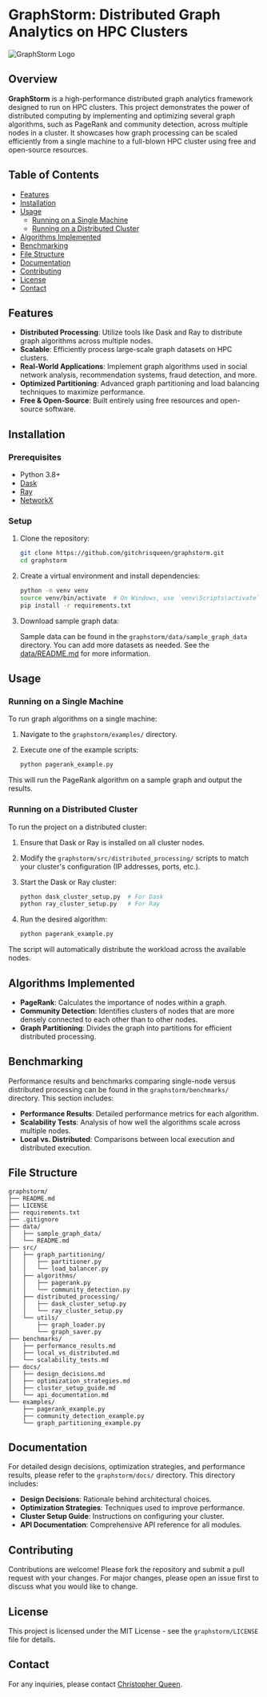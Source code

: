 # GraphStorm: Distributed Graph Analytics on HPC Clusters

![GraphStorm Logo](./GraphStorm.webp) 

## Overview

**GraphStorm** is a high-performance distributed graph analytics framework designed to run on HPC clusters. This project demonstrates the power of distributed computing by implementing and optimizing several graph algorithms, such as PageRank and community detection, across multiple nodes in a cluster. It showcases how graph processing can be scaled efficiently from a single machine to a full-blown HPC cluster using free and open-source resources.

## Table of Contents

- [Features](#features)
- [Installation](#installation)
- [Usage](#usage)
  - [Running on a Single Machine](#running-on-a-single-machine)
  - [Running on a Distributed Cluster](#running-on-a-distributed-cluster)
- [Algorithms Implemented](#algorithms-implemented)
- [Benchmarking](#benchmarking)
- [File Structure](#file-structure)
- [Documentation](#documentation)
- [Contributing](#contributing)
- [License](#license)
- [Contact](#contact)

## Features

- **Distributed Processing**: Utilize tools like Dask and Ray to distribute graph algorithms across multiple nodes.
- **Scalable**: Efficiently process large-scale graph datasets on HPC clusters.
- **Real-World Applications**: Implement graph algorithms used in social network analysis, recommendation systems, fraud detection, and more.
- **Optimized Partitioning**: Advanced graph partitioning and load balancing techniques to maximize performance.
- **Free & Open-Source**: Built entirely using free resources and open-source software.

## Installation

### Prerequisites

- Python 3.8+
- [Dask](https://dask.org/)
- [Ray](https://ray.io/)
- [NetworkX](https://networkx.github.io/)

### Setup

1. Clone the repository:

   ```bash
   git clone https://github.com/gitchrisqueen/graphstorm.git
   cd graphstorm
   ```

2. Create a virtual environment and install dependencies:

   ```bash
   python -m venv venv
   source venv/bin/activate  # On Windows, use `venv\Scripts\activate`
   pip install -r requirements.txt
   ```

3. Download sample graph data:

   Sample data can be found in the `graphstorm/data/sample_graph_data` directory. You can add more datasets as needed. 
See the [data/README.md](data/README.md) for more information.

  

## Usage

### Running on a Single Machine

To run graph algorithms on a single machine:

1. Navigate to the `graphstorm/examples/` directory.
2. Execute one of the example scripts:

   ```bash
   python pagerank_example.py
   ```

This will run the PageRank algorithm on a sample graph and output the results.

### Running on a Distributed Cluster

To run the project on a distributed cluster:

1. Ensure that Dask or Ray is installed on all cluster nodes.
2. Modify the `graphstorm/src/distributed_processing/` scripts to match your cluster's configuration (IP addresses, ports, etc.).
3. Start the Dask or Ray cluster:

   ```bash
   python dask_cluster_setup.py  # For Dask
   python ray_cluster_setup.py   # For Ray
   ```

4. Run the desired algorithm:

   ```bash
   python pagerank_example.py
   ```

The script will automatically distribute the workload across the available nodes.

## Algorithms Implemented

- **PageRank**: Calculates the importance of nodes within a graph.
- **Community Detection**: Identifies clusters of nodes that are more densely connected to each other than to other nodes.
- **Graph Partitioning**: Divides the graph into partitions for efficient distributed processing.

## Benchmarking

Performance results and benchmarks comparing single-node versus distributed processing can be found in the `graphstorm/benchmarks/` directory. This section includes:

- **Performance Results**: Detailed performance metrics for each algorithm.
- **Scalability Tests**: Analysis of how well the algorithms scale across multiple nodes.
- **Local vs. Distributed**: Comparisons between local execution and distributed execution.

## File Structure

```plaintext
graphstorm/
├── README.md
├── LICENSE
├── requirements.txt
├── .gitignore
├── data/
│   ├── sample_graph_data/
│   └── README.md
├── src/
│   ├── graph_partitioning/
│   │   ├── partitioner.py
│   │   └── load_balancer.py
│   ├── algorithms/
│   │   ├── pagerank.py
│   │   └── community_detection.py
│   ├── distributed_processing/
│   │   ├── dask_cluster_setup.py
│   │   └── ray_cluster_setup.py
│   └── utils/
│       ├── graph_loader.py
│       └── graph_saver.py
├── benchmarks/
│   ├── performance_results.md
│   ├── local_vs_distributed.md
│   └── scalability_tests.md
├── docs/
│   ├── design_decisions.md
│   ├── optimization_strategies.md
│   ├── cluster_setup_guide.md
│   └── api_documentation.md
└── examples/
    ├── pagerank_example.py
    ├── community_detection_example.py
    └── graph_partitioning_example.py
```

## Documentation

For detailed design decisions, optimization strategies, and performance results, please refer to the `graphstorm/docs/` directory. This directory includes:

- **Design Decisions**: Rationale behind architectural choices.
- **Optimization Strategies**: Techniques used to improve performance.
- **Cluster Setup Guide**: Instructions on configuring your cluster.
- **API Documentation**: Comprehensive API reference for all modules.

## Contributing

Contributions are welcome! Please fork the repository and submit a pull request with your changes. For major changes, please open an issue first to discuss what you would like to change.

## License

This project is licensed under the MIT License - see the `graphstorm/LICENSE` file for details.

## Contact

For any inquiries, please contact [Christopher Queen](mailto:christopher.queen@gmail.com).
